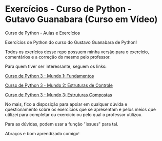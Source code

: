 # Exercícios - Curso de Python - Gutavo Guanabara (Curso em Vídeo)
Curso de Python - Aulas e Exercícios

Exercícios de Python do curso do Gustavo Guanabara de Python!

Todos os exerícios desse repo possuem minha versão para o exercício, comentários e a correção do mesmo pelo professor.

Para quem tiver ser interessante, seguem os links:

[Curso de Python 3 - Mundo 1: Fundamentos](https://www.youtube.com/playlist?list=PLHz_AreHm4dlKP6QQCekuIPky1CiwmdI6)

[Curso de Python 3 - Mundo 2: Estruturas de Controle](https://www.youtube.com/playlist?list=PLHz_AreHm4dk_nZHmxxf_J0WRAqy5Czye)

[Curso de Python 3 - Mundo 3: Estruturas Compostas ](https://www.youtube.com/playlist?list=PLHz_AreHm4dksnH2jVTIVNviIMBVYyFnH)

No mais, fico a disposição para apoiar em qualquer dúvida e questionamento sobre os exercícios que se apresentam e pelos meios que utilizei para completar ou exercício ou pelo qual o professor utilizou.

Para as dúvidas, podem usar a função "Issues" para tal.

Abraços e bom aprendizado comigo!
